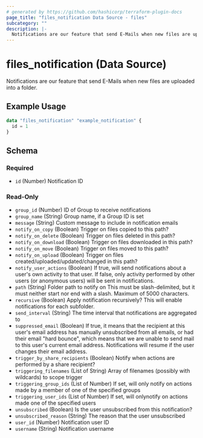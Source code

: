 ```yaml
---
# generated by https://github.com/hashicorp/terraform-plugin-docs
page_title: "files_notification Data Source - files"
subcategory: ""
description: |-
  Notifications are our feature that send E-Mails when new files are uploaded into a folder.
---
```


# files_notification (Data Source)

Notifications are our feature that send E-Mails when new files are uploaded into a folder.

## Example Usage

```terraform
data "files_notification" "example_notification" {
  id = 1
}
```

<!-- schema generated by tfplugindocs -->
## Schema

### Required

- `id` (Number) Notification ID

### Read-Only

- `group_id` (Number) ID of Group to receive notifications
- `group_name` (String) Group name, if a Group ID is set
- `message` (String) Custom message to include in notification emails
- `notify_on_copy` (Boolean) Trigger on files copied to this path?
- `notify_on_delete` (Boolean) Trigger on files deleted in this path?
- `notify_on_download` (Boolean) Trigger on files downloaded in this path?
- `notify_on_move` (Boolean) Trigger on files moved to this path?
- `notify_on_upload` (Boolean) Trigger on files created/uploaded/updated/changed in this path?
- `notify_user_actions` (Boolean) If true, will send notifications about a user's own activity to that user.  If false, only activity performed by other users (or anonymous users) will be sent in notifications.
- `path` (String) Folder path to notify on This must be slash-delimited, but it must neither start nor end with a slash. Maximum of 5000 characters.
- `recursive` (Boolean) Apply notification recursively?  This will enable notifications for each subfolder.
- `send_interval` (String) The time interval that notifications are aggregated to
- `suppressed_email` (Boolean) If true, it means that the recipient at this user's email address has manually unsubscribed from all emails, or had their email "hard bounce", which means that we are unable to send mail to this user's current email address. Notifications will resume if the user changes their email address.
- `trigger_by_share_recipients` (Boolean) Notify when actions are performed by a share recipient?
- `triggering_filenames` (List of String) Array of filenames (possibly with wildcards) to scope trigger
- `triggering_group_ids` (List of Number) If set, will only notify on actions made by a member of one of the specified groups
- `triggering_user_ids` (List of Number) If set, will onlynotify on actions made one of the specified users
- `unsubscribed` (Boolean) Is the user unsubscribed from this notification?
- `unsubscribed_reason` (String) The reason that the user unsubscribed
- `user_id` (Number) Notification user ID
- `username` (String) Notification username
